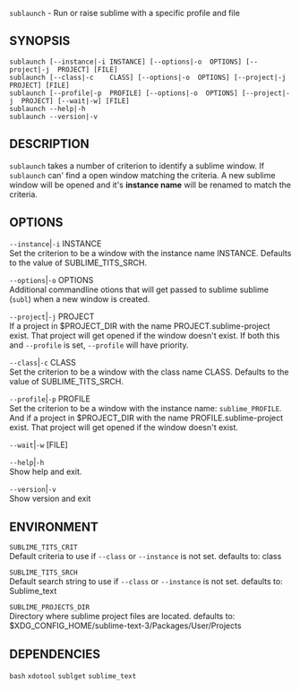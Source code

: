 `sublaunch` - Run or raise sublime with a specific profile and file

SYNOPSIS
--------
```text
sublaunch [--instance|-i INSTANCE] [--options|-o  OPTIONS] [--project|-j  PROJECT] [FILE]
sublaunch [--class|-c    CLASS] [--options|-o  OPTIONS] [--project|-j  PROJECT] [FILE]
sublaunch [--profile|-p  PROFILE] [--options|-o  OPTIONS] [--project|-j  PROJECT] [--wait|-w] [FILE]
sublaunch --help|-h
sublaunch --version|-v
```

DESCRIPTION
-----------
`sublaunch` takes a number of criterion to
identify a sublime window. If `sublaunch` can'
find a open window matching the criteria. A new
sublime window will be opened and it's **instance
name** will be renamed to match the criteria.


OPTIONS
-------

`--instance`|`-i` INSTANCE  
Set the criterion to be a window with the
instance name INSTANCE. Defaults to the value of
SUBLIME_TITS_SRCH.

`--options`|`-o` OPTIONS  
Additional commandline otions that will get
passed to sublime sublime (`subl`) when a new
window is created.



`--project`|`-j` PROJECT  
If a project in $PROJECT_DIR with the name
PROJECT.sublime-project exist. That project will
get opened if the window doesn't exist. If both
this and `--profile` is set, `--profile` will have
priority.

`--class`|`-c` CLASS  
Set the criterion to be a window with the class
name CLASS. Defaults to the value of
SUBLIME_TITS_SRCH.

`--profile`|`-p` PROFILE  
Set the criterion to be a window with the
instance name: `sublime_PROFILE`. And if a project
in $PROJECT_DIR with the name
PROFILE.sublime-project exist. That project will
get opened if the window doesn't exist.

`--wait`|`-w` [FILE]  

`--help`|`-h`  
Show help and exit.

`--version`|`-v`  
Show version and exit


ENVIRONMENT
-----------

`SUBLIME_TITS_CRIT`  
Default criteria to use if `--class` or
`--instance` is not set.
defaults to: class

`SUBLIME_TITS_SRCH`  
Default search string to use if `--class` or
`--instance` is not set.
defaults to: Sublime_text

`SUBLIME_PROJECTS_DIR`  
Directory where sublime project files are
located.
defaults to: $XDG_CONFIG_HOME/sublime-text-3/Packages/User/Projects

DEPENDENCIES
------------
`bash`
`xdotool`
`sublget`
`sublime_text`



